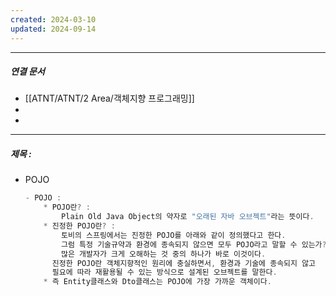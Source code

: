 ```yaml
---
created: 2024-03-10
updated: 2024-09-14
---
```



----
##### 연결 문서

- [[ATNT/ATNT/2 Area/객체지향 프로그래밍]]
- 
- 
---

##### 제목 : 

- POJO
    
    ```java
    - POJO : 
    	* POJO란? : 
    		Plain Old Java Object의 약자로 "오래된 자바 오브젝트"라는 뜻이다.
    	* 진정한 POJO란? : 
    		토비의 스프링에서는 진정한 POJO를 아래와 같이 정의했다고 한다.
    		그럼 특정 기술규약과 환경에 종속되지 않으면 모두 POJO라고 말할 수 있는가? 
    		많은 개발자가 크게 오해하는 것 중의 하나가 바로 이것이다.
    	  진정한 POJO란 객체지향적인 원리에 충실하면서, 환경과 기술에 종속되지 않고  
    	  필요에 따라 재활용될 수 있는 방식으로 설계된 오브젝트를 말한다.
    	* 즉 Entity클래스와 Dto클래스는 POJO에 가장 가까운 객체이다.
    ```